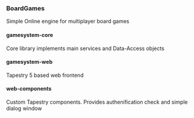 ### BoardGames
Simple Online engine for multiplayer board games

#### gamesystem-core
Core library implements main services and Data-Access objects

#### gamesystem-web
Tapestry 5 based web frontend

#### web-components
Custom Tapestry components. Provides authenification check and simple dialog window
